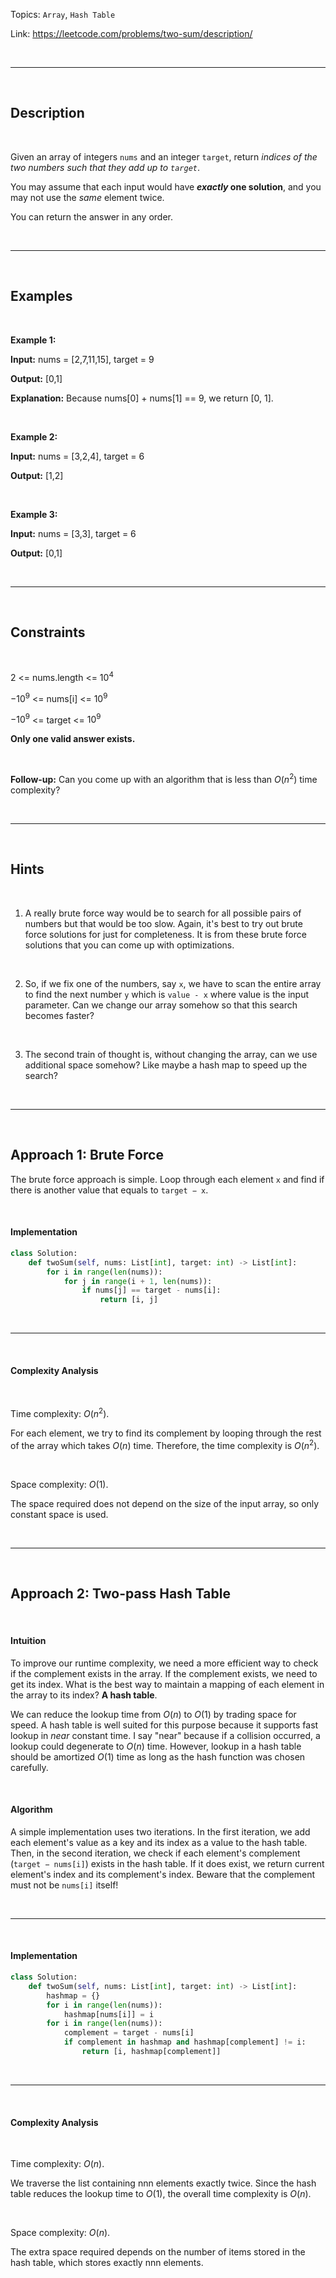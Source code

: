 Topics: `Array`, `Hash Table`

Link: https://leetcode.com/problems/two-sum/description/

<br>

---

<br>

## Description

<br>

Given an array of integers `nums` and an integer `target`, return _indices of the two numbers such that they add up to `target`_.

You may assume that each input would have **_exactly_ one solution**, and you may not use the _same_ element twice.

You can return the answer in any order.

<br>

---

<br>


## Examples

<br>

**Example 1:**

**Input:** nums = [2,7,11,15], target = 9

**Output:** [0,1]

**Explanation:** Because nums[0] + nums[1] == 9, we return [0, 1].

<br>

**Example 2:**

**Input:** nums = [3,2,4], target = 6

**Output:** [1,2]

<br>

**Example 3:**

**Input:** nums = [3,3], target = 6

**Output:** [0,1]

<br>

---

<br>

## Constraints 

<br>

$2$ <= nums.length <= $10^4$

$-10^9$ <= nums[i] <= $10^9$

$-10^9$ <= target <= $10^9$

**Only one valid answer exists.**

<br>

**Follow-up:** Can you come up with an algorithm that is less than $O(n^2)$ time complexity?

<br>

---

<br>

## Hints

<br>

1. A really brute force way would be to search for all possible pairs of numbers but that would be too slow. Again, it's best to try out brute force solutions for just for completeness. It is from these brute force solutions that you can come up with optimizations.

<br>

2. So, if we fix one of the numbers, say `x`, we have to scan the entire array to find the next number `y` which is `value - x` where value is the input parameter. Can we change our array somehow so that this search becomes faster?

<br>

3. The second train of thought is, without changing the array, can we use additional space somehow? Like maybe a hash map to speed up the search?

<br>

---

<br>


## Approach 1: Brute Force

The brute force approach is simple. Loop through each element `x` and find if there is another value that equals to `target − x`.

<br>

#### Implementation

```python
class Solution:
    def twoSum(self, nums: List[int], target: int) -> List[int]:
        for i in range(len(nums)):
            for j in range(i + 1, len(nums)):
                if nums[j] == target - nums[i]:
                    return [i, j]
```

<br>

---

<br>

#### Complexity Analysis

<br>

Time complexity: $O(n^2)$.  

For each element, we try to find its complement by looping through the rest of the array which takes $O(n)$ time. Therefore, the time complexity is $O(n^2)$.

<br>

Space complexity: $O(1)$.  

The space required does not depend on the size of the input array, so only constant space is used.

<br>

---

<br>

## Approach 2: Two-pass Hash Table

<br>

#### Intuition

To improve our runtime complexity, we need a more efficient way to check if the complement exists in the array. If the complement exists, we need to get its index. What is the best way to maintain a mapping of each element in the array to its index? **A hash table**.

We can reduce the lookup time from $O(n)$ to $O(1)$ by trading space for speed. A hash table is well suited for this purpose because it supports fast lookup in _near_ constant time. I say "near" because if a collision occurred, a lookup could degenerate to $O(n)$ time. However, lookup in a hash table should be amortized $O(1)$ time as long as the hash function was chosen carefully.

<br>

#### Algorithm

A simple implementation uses two iterations. In the first iteration, we add each element's value as a key and its index as a value to the hash table. Then, in the second iteration, we check if each element's complement (`target − nums[i]`) exists in the hash table. If it does exist, we return current element's index and its complement's index. Beware that the complement must not be `nums[i]` itself!

<br>

---

<br>

#### Implementation

```python
class Solution:
    def twoSum(self, nums: List[int], target: int) -> List[int]:
        hashmap = {}
        for i in range(len(nums)):
            hashmap[nums[i]] = i
        for i in range(len(nums)):
            complement = target - nums[i]
            if complement in hashmap and hashmap[complement] != i:
                return [i, hashmap[complement]] 
```

<br>

---

<br>

#### Complexity Analysis

<br>

Time complexity: $O(n)$.  

We traverse the list containing nnn elements exactly twice. Since the hash table reduces the lookup time to $O(1)$, the overall time complexity is $O(n)$.

<br>

Space complexity: $O(n)$.  
    
The extra space required depends on the number of items stored in the hash table, which stores exactly nnn elements.

